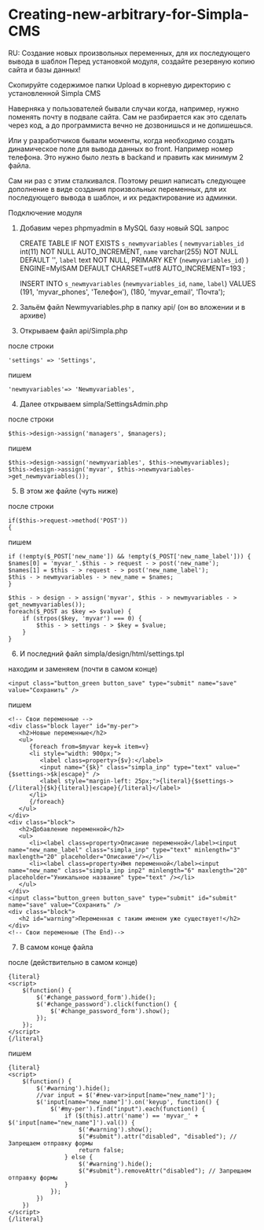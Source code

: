 # Creating-new-arbitrary-for-Simpla-CMS
RU: Создание новых произвольных переменных, для их последующего вывода в шаблон
Перед установкой модуля, создайте резервную копию сайта и базы данных!

Скопируйте содержимое папки Upload в корневую директорию с установленной Simpla CMS

Наверняка у пользователей бывали случаи когда, например, нужно поменять почту в подвале сайта. Сам не разбирается как это сделать через код, а до программиста вечно не дозвонишься и не допишешься.

Или у разработчиков бывали моменты, когда необходимо создать динамическое поле для вывода данных во front. Например номер телефона. Это нужно было лезть в backand и править как минимум 2 файла.

Сам ни раз с этим сталкивался. Поэтому решил написать следующее дополнение в виде создания произвольных переменных, для их последующего вывода в шаблон, и их редактирование из админки.

Подключение модуля
1. Добавим через phpmyadmin в MySQL базу новый SQL запрос


	CREATE TABLE IF NOT EXISTS `s_newmyvariables` (
	`newmyvariables_id` int(11) NOT NULL AUTO_INCREMENT,
	`name` varchar(255) NOT NULL DEFAULT '',
	`label` text NOT NULL,
	PRIMARY KEY (`newmyvariables_id`)
	) ENGINE=MyISAM DEFAULT CHARSET=utf8 AUTO_INCREMENT=193 ;


	INSERT INTO `s_newmyvariables` (`newmyvariables_id`, `name`, `label`) VALUES
	(191, 'myvar_phones', 'Телефон'),
	(180, 'myvar_email', 'Почта');
	
2. Зальём файл Newmyvariables.php в папку api/ (он во вложении и в архиве)

3. Открываем файл api/Simpla.php

после строки

	'settings' => 'Settings',
	
пишем

	'newmyvariables'=> 'Newmyvariables', 
	
4. Далее открываем simpla/SettingsAdmin.php

после строки

	$this->design->assign('managers', $managers);
	
пишем

	$this->design->assign('newmyvariables', $this->newmyvariables);
	$this->design->assign('myvar', $this->newmyvariables->get_newmyvariables());
	
5. В этом же файле (чуть ниже)

после строки

	if($this->request->method('POST'))
	{
	
пишем

    if (!empty($_POST['new_name']) && !empty($_POST['new_name_label'])) {
    $names[0] = 'myvar_'.$this - > request - > post('new_name');
    $names[1] = $this - > request - > post('new_name_label');
    $this - > newmyvariables - > new_name = $names;
	}

    $this - > design - > assign('myvar', $this - > newmyvariables - > get_newmyvariables());
    foreach($_POST as $key => $value) {
    	if (strpos($key, 'myvar') === 0) {
    		$this - > settings - > $key = $value;
    	}
    }
	
6. И последний файл simpla/design/html/settings.tpl

находим и заменяем (почти в самом конце)

	<input class="button_green button_save" type="submit" name="save" value="Сохранить" />
	
пишем
	
	<!-- Свои переменные -->
	<div class="block layer" id="my-per">
	   <h2>Новые переменные</h2>
	   <ul>
		  {foreach from=$myvar key=k item=v}
		  <li style="width: 900px;">
			 <label class=property>{$v}:</label>
			 <input name="{$k}" class="simpla_inp" type="text" value="{$settings->$k|escape}" />
			 <label style="margin-left: 25px;">{literal}{$settings->{/literal}{$k}{literal}|escape}{/literal}</label>
		  </li>
		  {/foreach}
	   </ul>
	</div>
	<div class="block">
	   <h2>Добавление переменной</h2>
	   <ul>
		  <li><label class=property>Описание переменной</label><input name="new_name_label" class="simpla_inp" type="text" minlength="3" maxlength="20" placeholder="Описание"/></li>
		  <li><label class=property>Имя переменной</label><input name="new_name" class="simpla_inp inp2" minlength="6" maxlength="20" placeholder="Уникальное название" type="text" /></li>
	   </ul>
	</div>
	<input class="button_green button_save" type="submit" id="submit" name="save" value="Сохранить" />
	<div class="block">
	   <h2 id="warning">Переменная с таким именем уже существует!</h2>
	</div>
	<!-- Свои переменные (The End)-->
	
	
7. В самом конце файла

после (действительно в самом конце)

	{literal}
	<script>
		$(function() {
			$('#change_password_form').hide();
			$('#change_password').click(function() {
				$('#change_password_form').show();
			});
		}); 
	</script>
	{/literal} 
	
пишем

	{literal}
	<script>
		$(function() {
			$('#warning').hide();
			//var input = $('#new-var>input[name="new_name"]');
			$('input[name="new_name"]').on('keyup', function() {
				$('#my-per').find("input").each(function() {
					if ($(this).attr('name') == 'myvar_' + $('input[name="new_name"]').val()) {
						$('#warning').show();
						$("#submit").attr("disabled", "disabled"); // Запрещаем отправку формы
						return false;
					} else {
						$('#warning').hide();
						$("#submit").removeAttr("disabled"); // Запрещаем отправку формы
					}
				});
			})
		})
	</script>
	{/literal}
	
